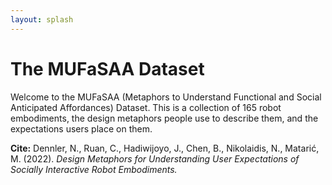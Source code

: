 ```yaml
---
layout: splash
---
```


# The MUFaSAA Dataset
Welcome to the MUFaSAA (Metaphors to Understand Functional and Social Anticipated Affordances) Dataset. This is a collection of 165 robot embodiments, the design metaphors people use to describe them, and the expectations users place on them.

**Cite:** Dennler, N., Ruan, C., Hadiwijoyo, J., Chen, B., Nikolaidis, N., Matarić, M. (2022). *Design Metaphors for Understanding User Expectations of Socially Interactive Robot Embodiments.*